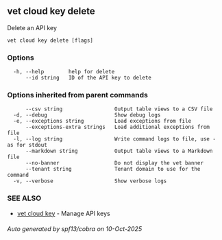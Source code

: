 ## vet cloud key delete

Delete an API key

```
vet cloud key delete [flags]
```

### Options

```
  -h, --help        help for delete
      --id string   ID of the API key to delete
```

### Options inherited from parent commands

```
      --csv string                 Output table views to a CSV file
  -d, --debug                      Show debug logs
  -e, --exceptions string          Load exceptions from file
      --exceptions-extra strings   Load additional exceptions from file
  -l, --log string                 Write command logs to file, use - as for stdout
      --markdown string            Output table views to a Markdown file
      --no-banner                  Do not display the vet banner
      --tenant string              Tenant domain to use for the command
  -v, --verbose                    Show verbose logs
```

### SEE ALSO

* [vet cloud key](vet_cloud_key.md)	 - Manage API keys

###### Auto generated by spf13/cobra on 10-Oct-2025
